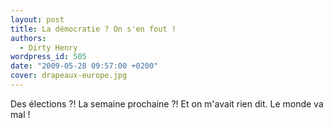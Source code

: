 ```yaml
---
layout: post
title: La démocratie ? On s'en fout !
authors:
  - Dirty Henry
wordpress_id: 505
date: "2009-05-28 09:57:00 +0200"
cover: drapeaux-europe.jpg
---
```


Des élections ?! La semaine prochaine ?! Et on m'avait rien dit. Le monde va
mal !
